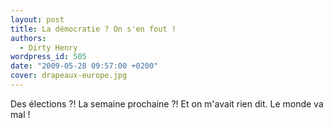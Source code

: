 ```yaml
---
layout: post
title: La démocratie ? On s'en fout !
authors:
  - Dirty Henry
wordpress_id: 505
date: "2009-05-28 09:57:00 +0200"
cover: drapeaux-europe.jpg
---
```


Des élections ?! La semaine prochaine ?! Et on m'avait rien dit. Le monde va
mal !
